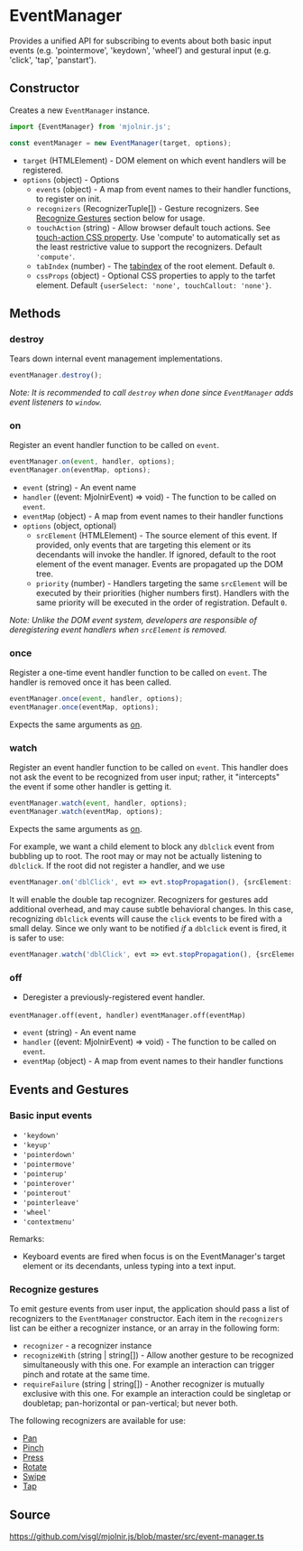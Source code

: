 # EventManager

Provides a unified API for subscribing to events about both basic input events (e.g. 'pointermove', 'keydown', 'wheel') and gestural input (e.g. 'click', 'tap', 'panstart').

## Constructor

Creates a new `EventManager` instance.

```ts
import {EventManager} from 'mjolnir.js';

const eventManager = new EventManager(target, options);
```

* `target` (HTMLElement) - DOM element on which event handlers will be registered.
* `options` (object) - Options
  - `events` (object) - A map from event names to their handler functions, to register on init.
  - `recognizers` (RecognizerTuple[]) - Gesture recognizers. See [Recognize Gestures](#recognize-gestures) section below for usage.
  - `touchAction` (string) - Allow browser default touch actions. See [touch-action CSS property](https://developer.mozilla.org/en-US/docs/Web/CSS/touch-action). Use 'compute' to automatically set as the least restrictive value to support the recognizers. Default `'compute'`.
  - `tabIndex` (number) - The [tabindex](https://developer.mozilla.org/en-US/docs/Web/HTML/Global_attributes/tabindex) of the root element. Default `0`.
  - `cssProps` (object) - Optional CSS properties to apply to the tarfet element. Default `{userSelect: 'none', touchCallout: 'none'}`.

## Methods

### destroy

Tears down internal event management implementations.

```ts
eventManager.destroy();
```

*Note: It is recommended to call `destroy` when done since `EventManager` adds event listeners to `window`.*

### on

Register an event handler function to be called on `event`.

```ts
eventManager.on(event, handler, options);
eventManager.on(eventMap, options);
```

- `event` (string) - An event name
- `handler` ((event: MjolnirEvent) => void) - The function to be called on `event`.
- `eventMap` (object) - A map from event names to their handler functions
- `options` (object, optional)
  + `srcElement` (HTMLElement) - The source element of this event. If provided, only events that are targeting this element or its decendants will invoke the handler. If ignored, default to the root element of the event manager. Events are propagated up the DOM tree.
  + `priority` (number) - Handlers targeting the same `srcElement` will be executed by their priorities (higher numbers first). Handlers with the same priority will be executed in the order of registration. Default `0`.

*Note: Unlike the DOM event system, developers are responsible of deregistering event handlers when `srcElement` is removed.*

### once

Register a one-time event handler function to be called on `event`. The handler is removed once it has been called.

```ts
eventManager.once(event, handler, options);
eventManager.once(eventMap, options);
```

Expects the same arguments as [on](#on).

### watch

Register an event handler function to be called on `event`. This handler does not ask the event to be recognized from user input; rather, it "intercepts" the event if some other handler is getting it.

```ts
eventManager.watch(event, handler, options);
eventManager.watch(eventMap, options);
```

Expects the same arguments as [on](#on).

For example, we want a child element to block any `dblclick` event from bubbling up to root. The root may or may not be actually listening to `dblclick`. If the root did not register a handler, and we use

```ts
eventManager.on('dblClick', evt => evt.stopPropagation(), {srcElement: <child>});
```

It will enable the double tap recognizer. Recognizers for gestures add additional overhead, and may cause subtle behavioral changes. In this case, recognizing `dblclick` events will cause the `click` events to be fired with a small delay. Since we only want to be notified _if_ a `dblclick` event is fired, it is safer to use:

```ts
eventManager.watch('dblClick', evt => evt.stopPropagation(), {srcElement: <child>});
```

### off

- Deregister a previously-registered event handler.

`eventManager.off(event, handler)`
`eventManager.off(eventMap)`

- `event` (string) - An event name
- `handler` ((event: MjolnirEvent) => void) - The function to be called on `event`.
- `eventMap` (object) - A map from event names to their handler functions

## Events and Gestures

### Basic input events

- `'keydown'`
- `'keyup'`
- `'pointerdown'`
- `'pointermove'`
- `'pointerup'`
- `'pointerover'`
- `'pointerout'`
- `'pointerleave'`
- `'wheel'`
- `'contextmenu'`

Remarks:
- Keyboard events are fired when focus is on the EventManager's target element or its decendants, unless typing into a text input.

### Recognize gestures

To emit gesture events from user input, the application should pass a list of recognizers to the `EventManager` constructor.
Each item in the `recognizers` list can be either a recognizer instance, or an array in the following form:

- `recognizer` - a recognizer instance
- `recognizeWith` (string | string[]) - Allow another gesture to be recognized simultaneously with this one. For example an interaction can trigger pinch and rotate at the same time.
- `requireFailure` (string | string[]) - Another recognizer is mutually exclusive with this one. For example an interaction could be singletap or doubletap; pan-horizontal or pan-vertical; but never both.

The following recognizers are available for use:

- [Pan](./pan.md)
- [Pinch](./pinch.md)
- [Press](./press.md)
- [Rotate](./rotate.md)
- [Swipe](./swipe.md)
- [Tap](./tap.md)


## Source

https://github.com/visgl/mjolnir.js/blob/master/src/event-manager.ts